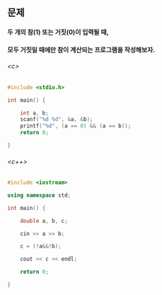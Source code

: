 
## 문제
#### 두 개의 참(1) 또는 거짓(0)이 입력될 때,
#### 모두 거짓일 때에만 참이 계산되는 프로그램을 작성해보자.

###### \<c\>
```c
#include <stdio.h>

int main() {

	int a, b;
	scanf("%d %d", &a, &b);
	printf("%d", (a == 0) && (a == b));
	return 0;

}
```

###### \<c++\>
```c++
#include <iostream>

using namespace std;

int main() {

	double a, b, c;

	cin >> a >> b;

	c = (!a&&!b);

	cout << c << endl;

	return 0;

}
```
